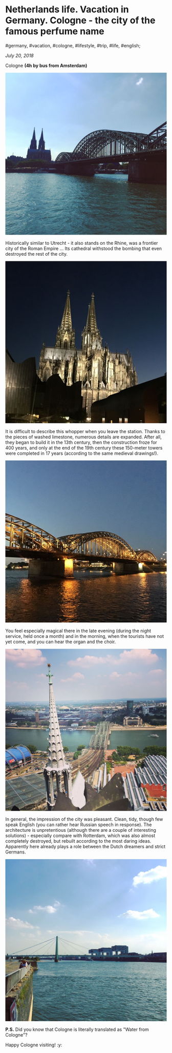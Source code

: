 # Netherlands life. Vacation in Germany. Cologne - the city of the famous perfume name

#germany, #vacation, #cologne, #lifestyle, #trip, #life, #english;

_July 20, 2018_

Cologne **(4h by bus from Amsterdam)**

![Cologne bridge](/images/netherlands-life-vacation-in-germany-cologne-the-city-of-the-famous-perfume-name/1.jpg "Cologne bridge")

Historically similar to Utrecht - it also stands on the Rhine, was a frontier city of the Roman Empire ... Its cathedral withstood the bombing that even destroyed the rest of the city.

![Cologne old](/images/netherlands-life-vacation-in-germany-cologne-the-city-of-the-famous-perfume-name/2.jpg "Cologne old")

It is difficult to describe this whopper when you leave the station. Thanks to the pieces of washed limestone, numerous details are expanded. After all, they began to build it in the 13th century, then the construction froze for 400 years, and only at the end of the 19th century these 150-meter towers were completed in 17 years (according to the same medieval drawings!).

![Cologne bridge 2](/images/netherlands-life-vacation-in-germany-cologne-the-city-of-the-famous-perfume-name/3.jpg "Cologne bridge 2")

You feel especially magical there in the late evening (during the night service, held once a month) and in the morning, when the tourists have not yet come, and you can hear the organ and the choir.

![Cologne city view](/images/netherlands-life-vacation-in-germany-cologne-the-city-of-the-famous-perfume-name/4.jpg "Cologne city view")

In general, the impression of the city was pleasant. Clean, tidy, though few speak English (you can rather hear Russian speech in response). The architecture is unpretentious (although there are a couple of interesting solutions) - especially compare with Rotterdam, which was also almost completely destroyed, but rebuilt according to the most daring ideas. Apparently here already plays a role between the Dutch dreamers and strict Germans.

![Cologne river](/images/netherlands-life-vacation-in-germany-cologne-the-city-of-the-famous-perfume-name/5.jpg "Cologne river")

**P.S.** Did you know that Cologne is literally translated as "Water from Cologne"?

Happy Cologne visiting! :y:
